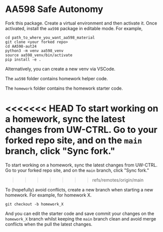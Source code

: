 # AA598 Safe Autonomy

Fork this package.
Create a virtual environment and then activate it. Once activated, install the `aa598` package in editable mode. For example,
```
cd path_to_where_you_want_aa598_material
git clone <your forked repo>
cd AA598-aut24
python3 -m venv aa598_venv
source aa598_venv/bin/activate
pip install -e .
```
Alternatively, you can create a new venv via VSCode.

The `aa598` folder contains homework helper code.

The `homework` folder contains the homework starter code.

<<<<<<< HEAD
To start working on a homework, sync the latest changes from UW-CTRL. Go to your forked repo site, and on the `main` branch, click "Sync fork."
=======
To start working on a homework, sync the latest changes from UW-CTRL. Go to your forked repo site, and on the `main` branch, click "Sync fork." 
>>>>>>> refs/remotes/origin/main

To (hopefully) avoid conflicts, create a new branch when starting a new homework. For example, for homework X.
```
git checkout -b homework_X
```
And you can edit the starter code and save commit your changes on the `homework_X` branch whilst keeping the `main` branch clean and avoid merge conflicts when the pull the latest changes.